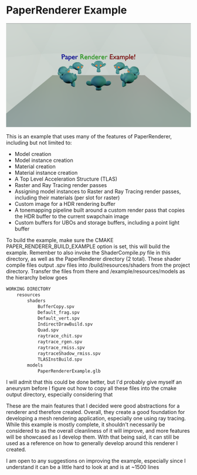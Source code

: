 # PaperRenderer Example
![PaperRenderer Example Image](PaperRendererExampleImage.png)

This is an example that uses many of the features of PaperRenderer, including but not limited to:

- Model creation
- Model instance creation
- Material creation
- Material instance creation
- A Top Level Acceleration Structure (TLAS)
- Raster and Ray Tracing render passes
- Assigning model instances to Raster and Ray Tracing render passes, including their materials (per slot for raster)
- Custom image for a HDR rendering buffer
- A tonemapping pipeline built around a custom render pass that copies the HDR buffer to the current swapchain image
- Custom buffers for UBOs and storage buffers, including a point light buffer

To build the example, make sure the CMAKE PAPER_RENDERER_BUILD_EXAMPLE option is set, this will build the example. Remember to also invoke the ShaderCompile.py file in this directory, as well as the PaperRenderer directory (2 total). These shader compile files output .spv files into /build/resources/shaders from the project directory. Transfer the files from there and /example/resources/models as the hierarchy below goes

```markdown-tree
WORKING DIRECTORY
    resources
        shaders
            BufferCopy.spv
            Default_frag.spv
            Default_vert.spv
            IndirectDrawBuild.spv
            Quad.spv
            raytrace_chit.spv
            raytrace_rgen.spv
            raytrace_rmiss.spv
            raytraceShadow_rmiss.spv
            TLASInstBuild.spv
        models
            PaperRendererExample.glb

```

I will admit that this could be done better, but I'd probably give myself an aneurysm before I figure out how to copy all these files into the cmake output directory, especially considering that 

These are the main features that I decided were good abstractions for a renderer and therefore created. Overall, they create a good foundation for developing a mesh rendering application, especially one using ray tracing. While this example is mostly complete, it shouldn't necessarily be considered to as the overall cleanliness of it will improve, and more features will be showcased as I develop them. With that being said, it can still be used as a reference on how to generally develop around this renderer I created.

I am open to any suggestions on improving the example, especially since I understand it can be a little hard to look at and is at ~1500 lines
